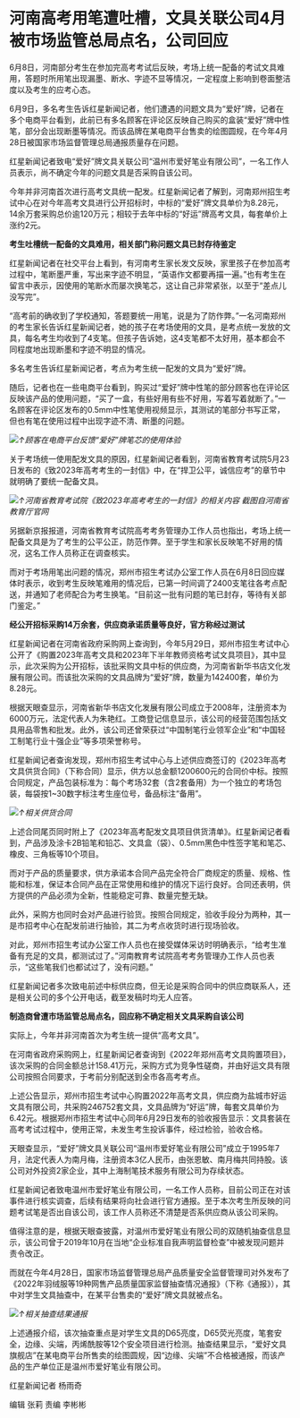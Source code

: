

# 河南高考用笔遭吐槽，文具关联公司4月被市场监管总局点名，公司回应

6月8日，河南部分考生在参加完高考考试后反映，考场上统一配备的考试文具难用，答题时所用笔出现漏墨、断水、字迹不显等情况，一定程度上影响到卷面整洁度以及考生的应考心态。

6月9日，多名考生告诉红星新闻记者，他们遭遇的问题文具为“爱好”牌，记者在多个电商平台看到，此前已有多名顾客在评论区反映自己购买的盒装“爱好”牌中性笔，部分会出现断墨等情况。而该品牌在某电商平台售卖的绘图圆规，在今年4月28日被国家市场监督管理总局通报质量存在问题。

红星新闻记者致电“爱好”牌文具关联公司“温州市爱好笔业有限公司”，一名工作人员表示，尚不确定今年的问题文具是否采购自该公司。

今年并非河南首次进行高考文具统一配发。红星新闻记者了解到，河南郑州招生考试中心在对今年高考文具进行公开招标时，中标的“爱好”牌文具单价为8.28元，14余万套采购总价逾120万元；相较于去年中标的“好运”牌高考文具，每套单价上涨约2元。

**考生吐槽统一配备的文具难用，相关部门称问题文具已封存待鉴定**

红星新闻记者在社交平台上看到，有河南考生家长发文反映，家里孩子在参加高考过程中，笔断墨严重，写出来字迹不明显，“英语作文都要再描一遍。”也有考生在留言中表示，因使用的笔断水而屡次换笔芯，这让自己非常紧张，以至于“差点儿没写完”。

“高考前的确收到了学校通知，答题要统一用笔，说是为了防作弊。”一名河南郑州的考生家长告诉红星新闻记者，她的孩子在考场使用的文具，是考点统一发放的文具，每名考生均收到了4支笔。但孩子告诉她，这4支笔都不太好用，基本都会不同程度地出现断墨和字迹不明显的情况。

多名考生告诉红星新闻记者，考点为考生统一配发的文具为“爱好”牌。

随后，记者也在一些电商平台看到，购买过“爱好”牌中性笔的部分顾客也在评论区反映该产品的使用问题，“买了一盒，有些好用有些不好用，写着写着就断了。”一名顾客在评论区发布的0.5mm中性笔使用视频显示，其测试的笔部分书写正常，但也有笔在使用过程中出现字迹不清、断墨的问题。

![](https://inews.gtimg.com/om_bt/OpRnDlgqUF2bSFpS1ZngDY3mT8ASMQdAGErA8AaUjnp4kAA/1000)_↑顾客在电商平台反馈“爱好”牌笔芯的使用体验_

关于考场统一使用配发文具的原因，红星新闻记者看到，河南省教育考试院5月23日发布的《致2023年高考考生的一封信》中，在“捍卫公平，诚信应考”的章节中就明确了要统一配备文具。

![](https://inews.gtimg.com/om_bt/O5BVPTmgBgx6L-Q7GFF8CaLSVu_UXBsot6M4kQxJ4QV8QAA/1000)_↑河南省教育考试院《致2023年高考考生的一封信》的相关内容
截图自河南省教育厅官网_

另据新京报报道，河南省教育考试院高考考务管理办工作人员也指出，考场上统一配备文具是为了考生的公平公正，防范作弊。至于学生和家长反映笔不好用的情况，这名工作人员称正在调查核实。

而对于考场用笔出问题的情况，郑州市招生考试办公室工作人员在6月8日回应媒体时表示，收到考生反映笔难用的情况后，已第一时间调了2400支笔往各考点配送，并通知了老师配合为考生换笔。“目前这一批有问题的笔已封存，等待有关部门鉴定。”

**经公开招标采购14万余套，供应商承诺质量等良好，官方称经过测试**

红星新闻记者在河南省政府采购网上查询到，今年5月29日，郑州市招生考试中心公开了《购置2023年高考文具和2023年下半年教师资格考试文具项目》，其中显示，此次采购为公开招标，该批采购文具中标的供应商，为河南省新华书店文化发展有限公司。而该批次采购的文具品牌为“爱好”牌，数量为142400套，单价为8.28元。

根据天眼查显示，河南省新华书店文化发展有限公司成立于2008年，注册资本为6000万元，法定代表人为朱艳红。工商登记信息显示，该公司的经营范围包括文具用品零售和批发。此外，该公司还曾荣获过“中国制笔行业领军企业”和“中国轻工制笔行业十强企业”等多项荣誉称号。

红星新闻记者查询发现，郑州市招生考试中心与上述供应商签订的《2023年高考文具供货合同》（下称合同）显示，供方以总金额1200600元的合同价中标。按照合同规定，产品包装标准为：每个考场32套（含2套备用）为一个独立的考场包装，每袋按1~30数字标注考生座位号，备品标注“备用”。

![](https://inews.gtimg.com/om_bt/OIUh7QS2y7XOYYpfWnptd7ZtEe-gCTA-myLTuMdXrAWbUAA/1000)_↑相关供货合同_

上述合同尾页同时附上了《2023年高考配发文具项目供货清单》。红星新闻记者看到，产品涉及涂卡2B铅笔和铅芯、文具盒（袋）、0.5mm黑色中性签字笔和笔芯、橡皮、三角板等10个项目。

而对于产品的质量要求，供方承诺本合同产品完全符合厂商规定的质量、规格、性能和标准，保证本合同产品在正常使用和维护的情况下运行良好。合同还表明，供方提供的产品必须为全新，性能稳定可靠、数量完整无缺。

此外，采购方也同时会对产品进行验货。按照合同规定，验收手段分为两种，其一是市招考中心在配发前进行抽验，其二为考点收货时进行现场验收。

对此，郑州市招生考试办公室工作人员也在接受媒体采访时明确表示，“给考生准备有充足的文具，都测试过了。”河南教育考试院高考考务管理办工作人员也表示，“这些笔我们也都试过了，没有问题。”

红星新闻记者多次致电前述中标供应商，但无论是采购合同中的供应商联系人，还是相关公司的多个公开电话，截至发稿时均无人应答。

**制造商曾遭市场监管总局点名，回应称不确定相关文具采购自该公司**

实际上，今年并非河南首次为考生统一提供“高考文具”。

在河南省政府采购网上，红星新闻记者查询到《2022年郑州高考文具购置项目》，该次采购的合同金额总计158.41万元，采购方式为竞争性磋商，并由好运文具有限公司按照合同要求，于考前分别配送到全市各高考考点。

上述公告显示，郑州市招生考试中心购置2022年高考文具，供应商为盐城市好运文具有限公司，共采购246752套文具，文具品牌为“好运”牌，每套文具单价为6.42元。根据郑州市招生考试中心同年6月29日发布的验收报告显示：文具套装在高考考试过程中，使用正常，未发生考生投诉事件，经过检验，验收合格。

天眼查显示，“爱好”牌文具关联公司“温州市爱好笔业有限公司”成立于1995年7月，法定代表人为南月梅，注册资本3亿人民币，由张恩敏、南月梅共同持股。该公司对外投资2家企业，其中上海制笔技术服务有限公司为存续状态。

红星新闻记者致电温州市爱好笔业有限公司，一名工作人员称，目前公司正在对该事件进行核实调查，后续有结果将向社会进行官方通报。至于本次考生所反映的问题考试笔是否出自该公司，该工作人员称还不清楚是否系供应商从该公司采购。

值得注意的是，根据天眼查披露，对温州市爱好笔业有限公司的双随机抽查信息显示，该公司曾于2019年10月在当地“企业标准自我声明监督检查”中被发现问题并责令改正。

而就在今年4月28日，国家市场监督管理总局产品质量安全监督管理司对外发布了《2022年羽绒服等19种网售产品质量国家监督抽查情况通报》（下称《通报》），其中对学生文具抽查中，在某平台售卖的“爱好”牌文具就被点名。

![](https://inews.gtimg.com/om_bt/OPK6hJBbTg85v8dNFH712SEZRJqb-DTYw7HmJAee3Z-kMAA/1000)_↑相关抽查结果通报_

上述通报介绍，该次抽查重点是对学生文具的D65亮度，D65荧光亮度，笔套安全，边缘、尖端，丙烯酰胺等12个安全项目进行检测。抽查结果显示，“爱好文具旗舰店”在某电商平台所售卖的绘图圆规，因“边缘、尖端”不合格被通报，而该产品的生产单位正是温州市爱好笔业有限公司。

红星新闻记者 杨雨奇

编辑 张莉 责编 李彬彬

